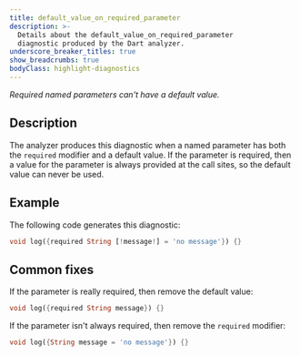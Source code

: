 ```yaml
---
title: default_value_on_required_parameter
description: >-
  Details about the default_value_on_required_parameter
  diagnostic produced by the Dart analyzer.
underscore_breaker_titles: true
show_breadcrumbs: true
bodyClass: highlight-diagnostics
---
```


_Required named parameters can't have a default value._

## Description

The analyzer produces this diagnostic when a named parameter has both the
`required` modifier and a default value. If the parameter is required, then
a value for the parameter is always provided at the call sites, so the
default value can never be used.

## Example

The following code generates this diagnostic:

```dart
void log({required String [!message!] = 'no message'}) {}
```

## Common fixes

If the parameter is really required, then remove the default value:

```dart
void log({required String message}) {}
```

If the parameter isn't always required, then remove the `required`
modifier:

```dart
void log({String message = 'no message'}) {}
```
